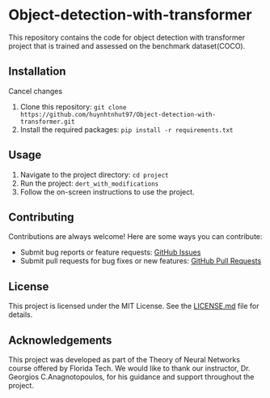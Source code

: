 # Object-detection-with-transformer
This repository contains the code for object detection with transformer project that is trained and assessed on the benchmark dataset(COCO).
## Installation
Cancel changes
1. Clone this repository: `git clone https://github.com/huynhtnhut97/Object-detection-with-transformer.git`
2. Install the required packages: `pip install -r requirements.txt`

## Usage

1. Navigate to the project directory: `cd project`
2. Run the project: `dert_with_modifications`
3. Follow the on-screen instructions to use the project.

## Contributing

Contributions are always welcome! Here are some ways you can contribute:

- Submit bug reports or feature requests: [GitHub Issues](https://github.com/huynhtnhut97/Object-detection-with-transformer/issues)
- Submit pull requests for bug fixes or new features: [GitHub Pull Requests](https://github.com/huynhtnhut97/Object-detection-with-transformert/pulls)

## License

This project is licensed under the MIT License. See the [LICENSE.md](LICENSE.md) file for details.

## Acknowledgements
This project was developed as part of the Theory of Neural Networks course offered by Florida Tech. We would like to thank our instructor, Dr. Georgios C.Anagnotopoulos, for his guidance and support throughout the project.
